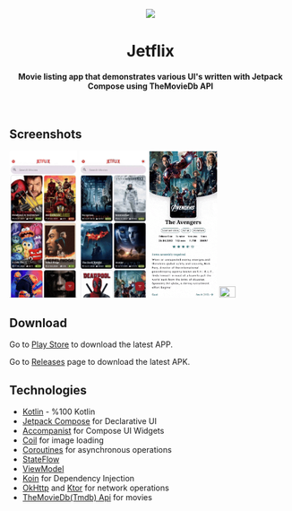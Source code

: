 <p align="center">
<img src="https://i.imgur.com/4olQKn0.png" width="57%"/>
</p>
<h1 align="center">Jetflix</h1>
<h4 align="center">Movie listing app that demonstrates various UI's written with Jetpack Compose using TheMovieDb API</h4>

</br>

## Screenshots

<p>
<img src="screenshots/1.gif" width="24%" height="40%"/>
<img src="screenshots/2.gif" width="24%" height="40%"/>
<img src="screenshots/3.gif" width="24%" height="40%"/>
<img src="screenshots/4.gif" width="24%" height="40%"/>
</p>


## Download

Go to [Play Store](https://play.google.com/store/apps/details?id=com.yasinkacmaz.jetflix) to download the latest APP.

Go to [Releases](https://github.com/yasinkacmaz/jetflix/releases) page to download the latest APK.

## Technologies

- [Kotlin](https://kotlinlang.org/) - %100 Kotlin
- [Jetpack Compose](https://developer.android.com/jetpack/compose) for Declarative UI
- [Accompanist](https://github.com/google/accompanist) for Compose UI Widgets
- [Coil](https://github.com/coil-kt/coil) for image loading
- [Coroutines](https://github.com/Kotlin/kotlinx.coroutines) for asynchronous operations
- [StateFlow](https://kotlin.github.io/kotlinx.coroutines/kotlinx-coroutines-core/kotlinx.coroutines.flow/-state-flow/)
- [ViewModel](https://developer.android.com/topic/libraries/architecture/viewmodel)
- [Koin](https://github.com/InsertKoinIO/koin) for Dependency Injection
- [OkHttp](https://github.com/square/okhttp) and [Ktor](https://github.com/ktorio/ktor) for network operations
- [TheMovieDb(Tmdb) Api](https://developers.themoviedb.org/3) for movies
